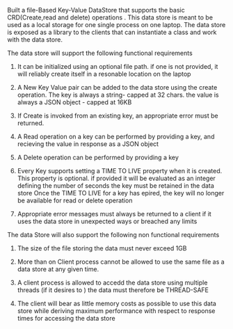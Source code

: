 Built a file-Based Key-Value DataStore that supports the basic CRD(Create,read and delete) operations . 
This data store is meant to be used as a local storage for one single process on one laptop. The data store is exposed as a library
to the clients that can instantiate a class and work with the data store.

The data store will support the following functional requirements

1. It can be initialized using an optional file path. if one is not provided, it will reliably create itself in a resonable location on the laptop

2. A New Key Value pair can be added to the data store using the create operation. The key is always a string- capped at 32 chars. the value is always a JSON object - capped at 16KB

3. If Create is invoked from an existing key, an appropriate error must be returned.

4. A Read operation on a key can be performed by providing a key, and recieving the value in response as a JSON object 

5. A Delete operation can be performed by providing a key

6. Every Key supports setting a TIME TO LIVE property when it is created. This property is optional. if provided it will be evaluated as an integer defining the number of seconds 
   the key must be retained in the data store Once the TIME TO LIVE for a key has epired, the key will no longer be available for read or delete operation

7. Appropriate error messages must always be returned to a client if it uses the data store in unexpected ways or breached any limits


The data Store will also support the following non functional requirements 

1. The size of the file storing the data must never exceed 1GB

2. More than on Client process cannot be allowed to use the same file as a data store at any given time.

3. A client process is allowed to accedd the data store using multiple threads (if it desires to )
   the data must therefore be THREAD-SAFE

4. The client will bear as little memory costs as possible to use this data store while deriving maximum performance with respect to response times for accessing the data store
